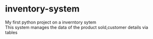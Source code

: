 # inventory-system
My first python project on a inverntory sytem 
<br>
This system manages the data of the product sold,customer details via tables
